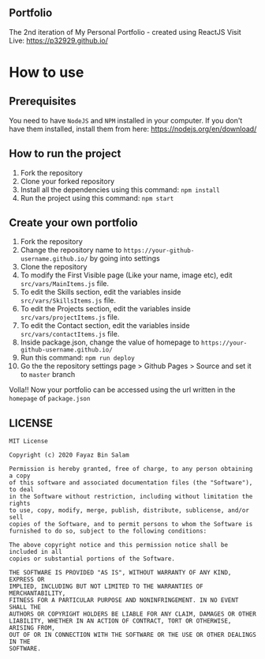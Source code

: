 ## Portfolio
The 2nd iteration of My Personal Portfolio - created using ReactJS
Visit Live: https://p32929.github.io/

# How to use
## Prerequisites
You need to have `NodeJS` and `NPM` installed in your computer.
If you don't have them installed, install them from here: https://nodejs.org/en/download/

## How to run the project
1. Fork the repository
2. Clone your forked repository
3. Install all the dependencies using this command:
`npm install`
4. Run the project using this command:
`npm start`

## Create your own portfolio
1. Fork the repository
2. Change the repository name to `https://your-github-username.github.io/` by going into settings
3. Clone the repository
4. To modify the First Visible page (Like your name, image etc), edit `src/vars/MainItems.js` file.
5. To edit the Skills section, edit the variables inside `src/vars/SkillsItems.js` file.
6. To edit the Projects section, edit the variables inside `src/vars/projectItems.js` file.
7. To edit the Contact section, edit the variables inside `src/vars/contactItems.js` file.
8. Inside package.json, change the value of homepage to `https://your-github-username.github.io/`
9. Run this command: `npm run deploy`
10. Go the the repository settings page > Github Pages > Source and set it to `master` branch

Volla!! Now your portfolio can be accessed using the url written in the `homepage` of `package.json`

## LICENSE
```
MIT License

Copyright (c) 2020 Fayaz Bin Salam

Permission is hereby granted, free of charge, to any person obtaining a copy
of this software and associated documentation files (the "Software"), to deal
in the Software without restriction, including without limitation the rights
to use, copy, modify, merge, publish, distribute, sublicense, and/or sell
copies of the Software, and to permit persons to whom the Software is
furnished to do so, subject to the following conditions:

The above copyright notice and this permission notice shall be included in all
copies or substantial portions of the Software.

THE SOFTWARE IS PROVIDED "AS IS", WITHOUT WARRANTY OF ANY KIND, EXPRESS OR
IMPLIED, INCLUDING BUT NOT LIMITED TO THE WARRANTIES OF MERCHANTABILITY,
FITNESS FOR A PARTICULAR PURPOSE AND NONINFRINGEMENT. IN NO EVENT SHALL THE
AUTHORS OR COPYRIGHT HOLDERS BE LIABLE FOR ANY CLAIM, DAMAGES OR OTHER
LIABILITY, WHETHER IN AN ACTION OF CONTRACT, TORT OR OTHERWISE, ARISING FROM,
OUT OF OR IN CONNECTION WITH THE SOFTWARE OR THE USE OR OTHER DEALINGS IN THE
SOFTWARE.

```